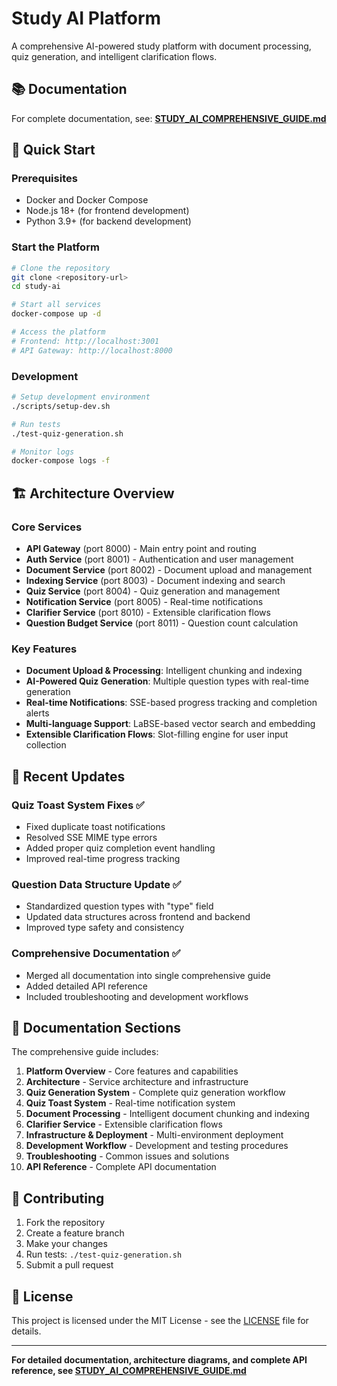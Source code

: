 # Study AI Platform

A comprehensive AI-powered study platform with document processing, quiz generation, and intelligent clarification flows.

## 📚 **Documentation**

For complete documentation, see: **[STUDY_AI_COMPREHENSIVE_GUIDE.md](./STUDY_AI_COMPREHENSIVE_GUIDE.md)**

## 🚀 **Quick Start**

### Prerequisites
- Docker and Docker Compose
- Node.js 18+ (for frontend development)
- Python 3.9+ (for backend development)

### Start the Platform
```bash
# Clone the repository
git clone <repository-url>
cd study-ai

# Start all services
docker-compose up -d

# Access the platform
# Frontend: http://localhost:3001
# API Gateway: http://localhost:8000
```

### Development
```bash
# Setup development environment
./scripts/setup-dev.sh

# Run tests
./test-quiz-generation.sh

# Monitor logs
docker-compose logs -f
```

## 🏗️ **Architecture Overview**

### Core Services
- **API Gateway** (port 8000) - Main entry point and routing
- **Auth Service** (port 8001) - Authentication and user management
- **Document Service** (port 8002) - Document upload and management
- **Indexing Service** (port 8003) - Document indexing and search
- **Quiz Service** (port 8004) - Quiz generation and management
- **Notification Service** (port 8005) - Real-time notifications
- **Clarifier Service** (port 8010) - Extensible clarification flows
- **Question Budget Service** (port 8011) - Question count calculation

### Key Features
- **Document Upload & Processing**: Intelligent chunking and indexing
- **AI-Powered Quiz Generation**: Multiple question types with real-time generation
- **Real-time Notifications**: SSE-based progress tracking and completion alerts
- **Multi-language Support**: LaBSE-based vector search and embedding
- **Extensible Clarification Flows**: Slot-filling engine for user input collection

## 🔧 **Recent Updates**

### Quiz Toast System Fixes ✅
- Fixed duplicate toast notifications
- Resolved SSE MIME type errors
- Added proper quiz completion event handling
- Improved real-time progress tracking

### Question Data Structure Update ✅
- Standardized question types with "type" field
- Updated data structures across frontend and backend
- Improved type safety and consistency

### Comprehensive Documentation ✅
- Merged all documentation into single comprehensive guide
- Added detailed API reference
- Included troubleshooting and development workflows

## 📖 **Documentation Sections**

The comprehensive guide includes:

1. **Platform Overview** - Core features and capabilities
2. **Architecture** - Service architecture and infrastructure
3. **Quiz Generation System** - Complete quiz generation workflow
4. **Quiz Toast System** - Real-time notification system
5. **Document Processing** - Intelligent document chunking and indexing
6. **Clarifier Service** - Extensible clarification flows
7. **Infrastructure & Deployment** - Multi-environment deployment
8. **Development Workflow** - Development and testing procedures
9. **Troubleshooting** - Common issues and solutions
10. **API Reference** - Complete API documentation

## 🤝 **Contributing**

1. Fork the repository
2. Create a feature branch
3. Make your changes
4. Run tests: `./test-quiz-generation.sh`
5. Submit a pull request

## 📄 **License**

This project is licensed under the MIT License - see the [LICENSE](LICENSE) file for details.

---

**For detailed documentation, architecture diagrams, and complete API reference, see [STUDY_AI_COMPREHENSIVE_GUIDE.md](./STUDY_AI_COMPREHENSIVE_GUIDE.md)**